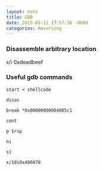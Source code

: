 ```yaml
---
layout: note
title: GDB
date: 2015-05-12 17:57:36 -0600
categories: Reversing
---
```


### Disassemble arbitrary location

x/i 0xdeadbeef

###  Useful gdb commands

`start < shellcode`

`disas`

`break *0x00000000004005c1 `

`cont`

`p $rsp`

`ni`

`si`

`x/10i0x400470`
